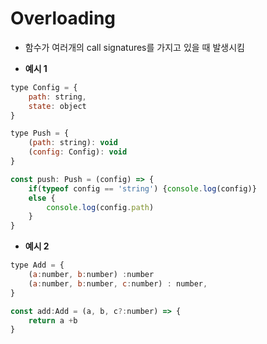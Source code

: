 # Overloading
* 함수가 여러개의 call signatures를 가지고 있을 때 발생시킴

* **예시 1**
```js
type Config = {
    path: string,
    state: object
}

type Push = {
    (path: string): void
    (config: Config): void
}

const push: Push = (config) => {
    if(typeof config == 'string') {console.log(config)}
    else {
        console.log(config.path)
    }
}
```

* **예시 2**
```js
type Add = {
    (a:number, b:number) :number
    (a:number, b:number, c:number) : number,
}

const add:Add = (a, b, c?:number) => {
    return a +b
}
```
